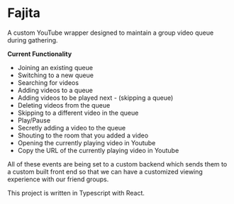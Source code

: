 # Fajita
A custom YouTube wrapper designed to maintain a group video queue during gathering.

**Current Functionality**
- Joining an existing queue
- Switching to a new queue
- Searching for videos
- Adding videos to a queue
- Adding videos to be played next - (skipping a queue)
- Deleting videos from the queue
- Skipping to a different video in the queue
- Play/Pause
- Secretly adding a video to the queue
- Shouting to the room that you added a video
- Opening the currently playing video in Youtube
- Copy the URL of the currently playing video in Youtube

All of these events are being set to a custom backend which sends them to a custom built front end so that we can have a customized viewing experience with our friend groups.

This project is written in Typescript with React.